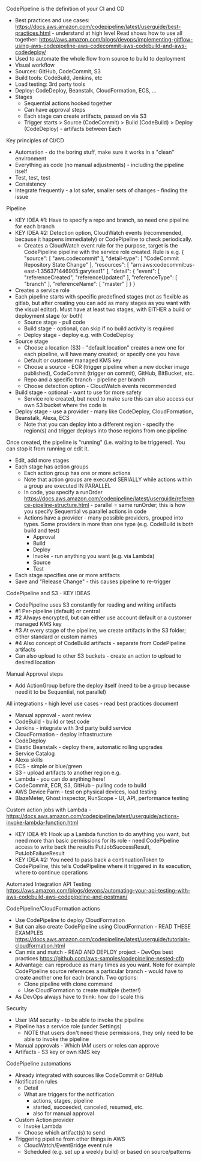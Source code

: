 CodePipeline is the definition of your CI and CD
- Best practices and use cases: https://docs.aws.amazon.com/codepipeline/latest/userguide/best-practices.html - understand at high level
  Read shows how to use all together: https://aws.amazon.com/blogs/devops/implementing-gitflow-using-aws-codepipeline-aws-codecommit-aws-codebuild-and-aws-codedeploy/
- Used to automate the whole flow from source to build to deployment
- Visual workflow
- Sources: GitHub, CodeCommit, S3
- Build tools: CodeBuild, Jenkins, etc
- Load testing: 3rd party tools
- Deploy: CodeDeploy, Beanstalk, CloudFormation, ECS, ...
- Stages
  - Sequential actions hooked together
  - Can have approval steps
  - Each stage can create artifacts, passed on via S3
  - Trigger starts > Source (CodeCommit) > Build (CodeBuild) > Deploy (CodeDeploy) - artifacts between Each

Key principles of CI/CD
- Automation - do the boring stuff, make sure it works in a "clean" environment
- Everything as code (no manual adjustments) - including the pipeline itself
- Test, test, test
- Consistency
- Integrate frequently - a lot safer, smaller sets of changes - finding the issue 

Pipeline
- KEY IDEA #1: Have to specify a repo and branch, so need one pipeline for each branch
- KEY IDEA #2: Detection option, CloudWatch events (recommended, because it happens immediately) or CodePipeline to check periodically.
  - Creates a CloudWatch event rule for the purpose, target is the CodePipeline pipeline with the service role created. Rule is e.g.
    {
        "source": [
            "aws.codecommit"
        ],
        "detail-type": [
            "CodeCommit Repository State Change"
        ],
        "resources": [
            "arn:aws:codecommit:us-east-1:356371446905:garytest1"
        ],
        "detail": {
            "event": [
                "referenceCreated",
                "referenceUpdated"
            ],
            "referenceType": [
                "branch"
            ],
            "referenceName": [
                "master"
            ]
        }
    }
- Creates a service role
- Each pipeline starts with specific predefined stages (not as flexible as gitlab, but after creating you can add as many stages as you want with the visual editor). Must have at least two stages, with EITHER a build or deployment stage (or both)
  - Source stage - pull code
  - Build stage - optional, can skip if no build activity is required
  - Deploy stage - deploy e.g. with CodeDeploy
- Source stage
  - Choose a location (S3) - "default location" creates a new one for each pipeline, will have many created; or specify one you have
  - Default or customer managed KMS key
  - Choose a source - ECR (trigger pipeline when a new docker image published), CodeCommit (trigger on commit), GitHub, BitBucket, etc.
  - Repo and a specific branch - pipeline per branch
  - Choose detection option - CloudWatch events recommended
- Build stage - optional - want to use for more safety
  - Service role created, but need to make sure this can also access our own S3 bucket where the code is
- Deploy stage - use a provider - many like CodeDeploy, CloudFormation, Beanstalk, Alexa, ECS
  - Note that you can deploy into a different region - specify the region(s) and trigger deploys into those regions from one pipeline

Once created, the pipeline is "running" (i.e. waiting to be triggered). You can stop it from running or edit it.
- Edit, add more stages
- Each stage has action groups
  - Each action group has one or more actions
  - Note that action groups are executed SERIALLY while actions within a group are executed IN PARALLEL
  - In code, you specify a runOrder https://docs.aws.amazon.com/codepipeline/latest/userguide/reference-pipeline-structure.html - parallel = same runOrder; this is how you specify Sequential vs parallel actions in code
  - Actions have a provider - many possible providers, grouped into types. Some providers in more than one type (e.g. CodeBuild is both build and test)
    - Approval
    - Build
    - Deploy
    - Invoke - run anything you want (e.g. via Lambda)
    - Source
    - Test
- Each stage specifies one or more artifacts
- Save and "Release Change" - this causes pipeline to re-trigger

CodePipeline and S3 - KEY IDEAS
- CodePipeline uses S3 constantly for reading and writing artifacts
- #1 Per-pipeline (default) or central
- #2 Always encrypted, but can either use account default or a customer managed KMS key
- #3 At every stage of the pipeline, we create artifacts in the S3 folder; either standard or custom names
- #4 Also concept of CodeBuild artifacts - separate from CodePipeline artifacts
- Can also upload to other S3 buckets - create an action to upload to desired location

Manual Approval steps
- Add ActionGroup before the deploy itself (need to be a group because need it to be Sequential, not parallel)

All integrations - high level use cases - read best practices document
- Manual approval - want review
- CodeBuild - build or test code
- Jenkins - integrate with 3rd party build service
- CloudFormation - deploy infrastructure
- CodeDeploy
- Elastic Beanstalk - deploy there, automatic rolling upgrades
- Service Catalog
- Alexa skills
- ECS - simple or blue/green
- S3 - upload artifacts to another region e.g.
- Lambda - you can do anything here!
- CodeCommit, ECR, S3, GitHub - pulling code to build
- AWS Device Farm - test on physical devices, load testing
- BlazeMeter, Ghost inspector, RunScope - UI, API, performance testing

Custom action jobs with Lambda - https://docs.aws.amazon.com/codepipeline/latest/userguide/actions-invoke-lambda-function.html
- KEY IDEA #1: Hook up a Lambda function to do anything you want, but need more than basic permissions for its role - need CodePipeline access to write back the results PutJobSuccessResult, PutJobFailureResult
- KEY IDEA #2: You need to pass back a continuationToken to CodePipeline, this tells CodePipeline where it triggered in its execution, where to continue operations

Automated Integration API Testing https://aws.amazon.com/blogs/devops/automating-your-api-testing-with-aws-codebuild-aws-codepipeline-and-postman/

CodePipeline/CloudFormation actions
- Use CodePipeline to deploy CloudFormation
- But can also create CodePipeline using CloudFormation - READ THESE EXAMPLES https://docs.aws.amazon.com/codepipeline/latest/userguide/tutorials-cloudformation.html
- Can mix and match - READ AND DEPLOY project - DevOps best practices https://github.com/aws-samples/codepipeline-nested-cfn
- Advantage: can reproduce as many times as you want. Note for example CodePipeline source references a particular branch - would have to create another one for each branch. Two options:
  - Clone pipeline with clone command
  - Use CloudFormation to create multiple (better!)
- As DevOps always have to think: how do I scale this

Security
- User IAM security - to be able to invoke the pipeline
- Pipeline has a service role (under Settings) 
  - NOTE that users don't need these permissions, they only need to be able to invoke the pipeline
- Manual approvals - Which IAM users or roles can approve
- Artifacts - S3 key or own KMS key

CodePipeline automations
- Already integrated with sources like CodeCommit or GitHub
- Notification rules
  - Detail
  - What are triggers for the notification
    - actions, stages, pipeline
	- started, succeeded, canceled, resumed, etc.
	- also for manual approval
- Custom Action provider
  - Invoke Lambda
  - Choose which artifact(s) to send
- Triggering pipeline from other things in AWS
  - CloudWatch/EventBridge event rule
  - Scheduled (e.g. set up a weekly build) or based on source/patterns
